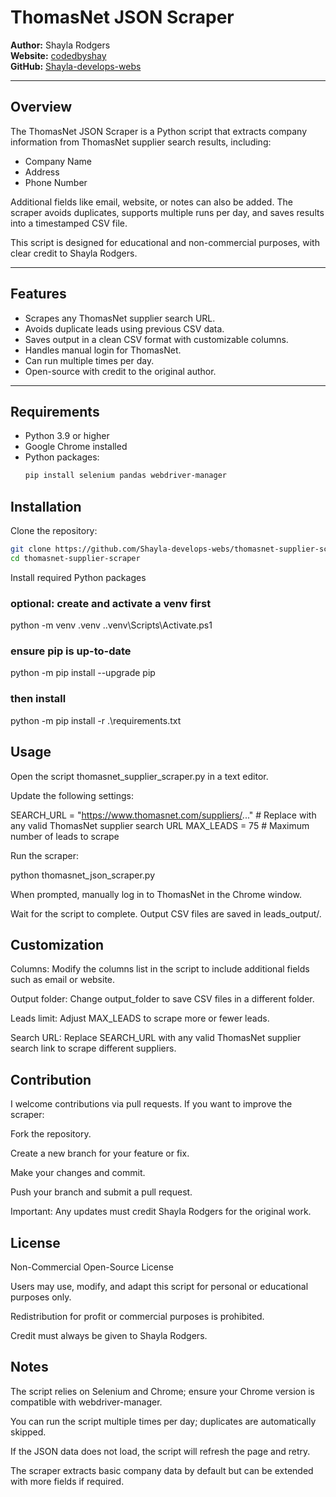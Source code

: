 # ThomasNet JSON Scraper

**Author:** Shayla Rodgers  
**Website:** [codedbyshay](https://codedbyshay.com)  
**GitHub:** [Shayla-develops-webs](https://github.com/Shayla-develops-webs)

---

## Overview

The ThomasNet JSON Scraper is a Python script that extracts company information from ThomasNet supplier search results, including:

- Company Name
- Address
- Phone Number

Additional fields like email, website, or notes can also be added. The scraper avoids duplicates, supports multiple runs per day, and saves results into a timestamped CSV file.

This script is designed for educational and non-commercial purposes, with clear credit to Shayla Rodgers.

---

## Features

- Scrapes any ThomasNet supplier search URL.
- Avoids duplicate leads using previous CSV data.
- Saves output in a clean CSV format with customizable columns.
- Handles manual login for ThomasNet.
- Can run multiple times per day.
- Open-source with credit to the original author.

---

## Requirements

- Python 3.9 or higher
- Google Chrome installed
- Python packages:
  ```bash
  pip install selenium pandas webdriver-manager
  ```

## Installation

Clone the repository:

```bash
git clone https://github.com/Shayla-develops-webs/thomasnet-supplier-scraper.git
cd thomasnet-supplier-scraper
```

Install required Python packages

### optional: create and activate a venv first

python -m venv .venv
.\.venv\Scripts\Activate.ps1

### ensure pip is up-to-date

python -m pip install --upgrade pip

### then install

python -m pip install -r .\requirements.txt

## Usage

Open the script thomasnet_supplier_scraper.py in a text editor.

Update the following settings:

SEARCH_URL = "https://www.thomasnet.com/suppliers/..." # Replace with any valid ThomasNet supplier search URL
MAX_LEADS = 75 # Maximum number of leads to scrape

Run the scraper:

python thomasnet_json_scraper.py

When prompted, manually log in to ThomasNet in the Chrome window.

Wait for the script to complete. Output CSV files are saved in leads_output/.

## Customization

Columns: Modify the columns list in the script to include additional fields such as email or website.

Output folder: Change output_folder to save CSV files in a different folder.

Leads limit: Adjust MAX_LEADS to scrape more or fewer leads.

Search URL: Replace SEARCH_URL with any valid ThomasNet supplier search link to scrape different suppliers.

## Contribution

I welcome contributions via pull requests. If you want to improve the scraper:

Fork the repository.

Create a new branch for your feature or fix.

Make your changes and commit.

Push your branch and submit a pull request.

Important: Any updates must credit Shayla Rodgers for the original work.

## License

Non-Commercial Open-Source License

Users may use, modify, and adapt this script for personal or educational purposes only.

Redistribution for profit or commercial purposes is prohibited.

Credit must always be given to Shayla Rodgers.

## Notes

The script relies on Selenium and Chrome; ensure your Chrome version is compatible with webdriver-manager.

You can run the script multiple times per day; duplicates are automatically skipped.

If the JSON data does not load, the script will refresh the page and retry.

The scraper extracts basic company data by default but can be extended with more fields if required.
